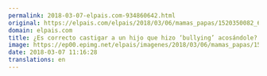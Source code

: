 ```yaml
---
permalink: 2018-03-07-elpais.com-934860642.html
original: https://elpais.com/elpais/2018/03/06/mamas_papas/1520350082_695174.html#?ref=rss&format=simple&link=link
domain: elpais.com
title: ¿Es correcto castigar a un hijo que hizo ‘bullying’ acosándole?
image: https://ep00.epimg.net/elpais/imagenes/2018/03/06/mamas_papas/1520350082_695174_1520419459_rrss_normal.jpg
date: 2018-03-07 11:16:28
translations: en
---
```


